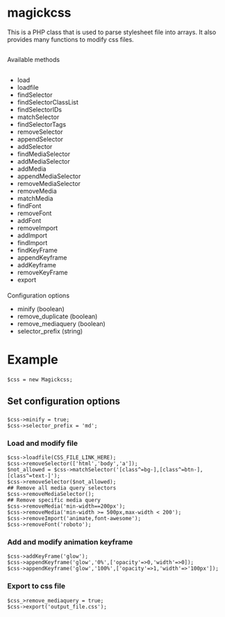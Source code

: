 # magickcss
This is a PHP class that is used to parse stylesheet file into arrays. It also provides many functions to modify css files. 
##
Available methods
##
* load
* loadfile
* findSelector
* findSelectorClassList 
* findSelectorIDs
* matchSelector
* findSelectorTags
* removeSelector
* appendSelector
* addSelector
* findMediaSelector
* addMediaSelector
* addMedia
* appendMediaSelector
* removeMediaSelector
* removeMedia
* matchMedia
* findFont
* removeFont
* addFont
* removeImport
* addImport
* findImport
* findKeyFrame
* appendKeyframe
* addKeyframe
* removeKeyFrame
* export

####
Configuration options
* minify (boolean)
* remove_duplicate (boolean)
* remove_mediaquery (boolean)
* selector_prefix (string)
#
# Example
###
```
$css = new Magickcss;
```
###
## Set configuration options
###
```
$css->minify = true;
$css->selector_prefix = 'md';
```
###
### Load and modify file
```
$css->loadfile(CSS_FILE_LINK_HERE);
$css->removeSelector(['html','body','a']);
$not_allowed = $css->matchSelector('[class^=bg-],[class^=btn-],[class^=text-]');
$css->removeSelector($not_allowed);
## Remove all media query selectors
$css->removeMediaSelector();
## Remove specific media query
$css->removeMedia('min-width==200px');
$css->removeMedia('min-width >= 500px,max-width < 200');
$css->removeImport('animate,font-awesome');
$css->removeFont('roboto');
```
### Add and modify animation keyframe
```
$css->addKeyFrame('glow');
$css->appendKeyframe('glow','0%',['opacity'=>0,'width'=>0]);
$css->appendKeyframe('glow','100%',['opacity'=>1,'width'=>'100px']);
```

### Export to css file
```
$css_>remove_mediaquery = true;
$css->export('output_file.css');
```
